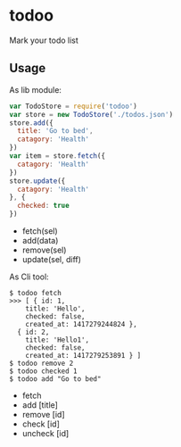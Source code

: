 # todoo

Mark your todo list

## Usage

As lib module:

```js
var TodoStore = require('todoo')
var store = new TodoStore('./todos.json')
store.add({
  title: 'Go to bed',
  catagory: 'Health'
})
var item = store.fetch({
  catagory: 'Health'
})
store.update({
  catagory: 'Health'
}, {
  checked: true
})
```

- fetch(sel)
- add(data)
- remove(sel)
- update(sel, diff)

As Cli tool:

```
$ todoo fetch
>>> [ { id: 1,
    title: 'Hello',
    checked: false,
    created_at: 1417279244824 },
  { id: 2,
    title: 'Hello1',
    checked: false,
    created_at: 1417279253891 } ]
$ todoo remove 2
$ todoo checked 1
$ todoo add "Go to bed"
```

- fetch
- add [title]
- remove [id]
- check [id]
- uncheck [id]
